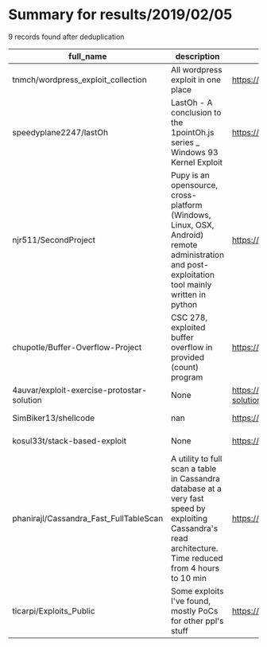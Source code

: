 
# Summary for results/2019/02/05
    
9 records found after deduplication

| full_name | description | html_url | matched_list | matched_count | pushed_at | size | stargazers_count | language | forks_count |
|--------------------------------------------|------------------------------------------------------------------------------------------------------------------------------------------------------------|---------------------------------------------------------------|----------------|-----------------|---------------------------|--------|--------------------|------------|---------------|
| tnmch/wordpress_exploit_collection | All wordpress exploit in one place | https://github.com/tnmch/wordpress_exploit_collection | ['exploit'] | 1 | 2019-02-05 21:13:44+00:00 | 13 | 2 | Python | 1 |
| speedyplane2247/lastOh | LastOh - A conclusion to the 1pointOh.js series _ Windows 93 Kernel Exploit | https://github.com/speedyplane2247/lastOh | ['exploit'] | 1 | 2019-02-05 13:33:42+00:00 | 286 | 0 | | 0 |
| njr511/SecondProject | Pupy is an opensource, cross-platform (Windows, Linux, OSX, Android) remote administration and post-exploitation tool mainly written in python | https://github.com/njr511/SecondProject | ['exploit'] | 1 | 2019-02-05 14:34:40+00:00 | 0 | 0 | | 0 |
| chupotle/Buffer-Overflow-Project | CSC 278, exploited buffer overflow in provided (count) program | https://github.com/chupotle/Buffer-Overflow-Project | ['exploit'] | 1 | 2019-02-05 09:33:16+00:00 | 416 | 0 | | 0 |
| 4auvar/exploit-exercise-protostar-solution | None | https://github.com/4auvar/exploit-exercise-protostar-solution | ['exploit'] | 1 | 2019-02-05 10:37:37+00:00 | 8 | 0 | Python | 0 |
| SimBiker13/shellcode | nan | https://github.com/SimBiker13/shellcode | ['shellcode'] | 1 | 2019-02-05 13:37:35+00:00 | 2 | 0 | nan | 0 |
| kosul33t/stack-based-exploit | None | https://github.com/kosul33t/stack-based-exploit | ['exploit'] | 1 | 2019-02-05 17:10:21+00:00 | 2 | 0 | Python | 1 |
| phanirajl/Cassandra_Fast_FullTableScan | A utility to full scan a table in Cassandra database at a very fast speed by exploiting Cassandra's read architecture. Time reduced from 4 hours to 10 min | https://github.com/phanirajl/Cassandra_Fast_FullTableScan | ['exploit'] | 1 | 2019-02-05 06:28:30+00:00 | 140 | 0 | Java | 0 |
| ticarpi/Exploits_Public | Some exploits I've found, mostly PoCs for other ppl's stuff | https://github.com/ticarpi/Exploits_Public | ['exploit'] | 1 | 2019-02-05 18:31:45+00:00 | 4 | 0 | Shell | 1 |
